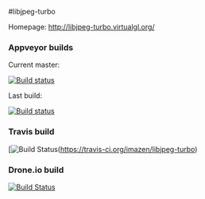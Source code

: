 #libjpeg-turbo

Homepage: http://libjpeg-turbo.virtualgl.org/

### Appveyor builds
Current master:

[![Build status](https://ci.appveyor.com/api/projects/status/6pcwoennlvkwky4k/branch/master)](https://ci.appveyor.com/project/imazen/libjpeg-turbo/branch/master)

Last build:

[![Build status](https://ci.appveyor.com/api/projects/status/6pcwoennlvkwky4k)](https://ci.appveyor.com/project/imazen/libjpeg-turbo)

### Travis build

[![Build Status](https://travis-ci.org/imazen/libjpeg-turbo.svg])(https://travis-ci.org/imazen/libjpeg-turbo)

### Drone.io build

[![Build Status](https://drone.io/github.com/imazen/libjpeg-turbo/status.png)](https://drone.io/github.com/imazen/libjpeg-turbo)
